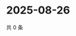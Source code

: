 # 2025-08-26

共 0 条

<!-- BEGIN ZHIHUVIDEO -->
<!-- 最后更新时间 Tue Aug 26 2025 03:08:58 GMT+0800 (China Standard Time) -->

<!-- END ZHIHUVIDEO -->
